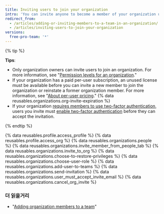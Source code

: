 ```yaml
---
title: Inviting users to join your organization
intro: 'You can invite anyone to become a member of your organization using their {% data variables.product.product_name %} username or email address.'
redirect_from:
  - /articles/adding-or-inviting-members-to-a-team-in-an-organization/
  - /articles/inviting-users-to-join-your-organization
versions:
  free-pro-team: '*'
---
```


{% tip %}

**Tips**:
- Only organization owners can invite users to join an organization. For more information, see "[Permission levels for an organization](/articles/permission-levels-for-an-organization)."
- If your organization has a paid per-user subscription, an unused license must be available before you can invite a new member to join the organization or reinstate a former organization member. For more information, see "[About per-user pricing](/articles/about-per-user-pricing)." {% data reusables.organizations.org-invite-expiration %}
- If your organization [requires members to use two-factor authentication](/articles/requiring-two-factor-authentication-in-your-organization), users you invite must [enable two-factor authentication](/articles/securing-your-account-with-two-factor-authentication-2fa) before they can accept the invitation.

{% endtip %}

{% data reusables.profile.access_profile %}
{% data reusables.profile.access_org %}
{% data reusables.organizations.people %}
{% data reusables.organizations.invite_member_from_people_tab %}
{% data reusables.organizations.invite_to_org %}
{% data reusables.organizations.choose-to-restore-privileges %}
{% data reusables.organizations.choose-user-role %}
{% data reusables.organizations.add-user-to-teams %}
{% data reusables.organizations.send-invitation %}
{% data reusables.organizations.user_must_accept_invite_email %} {% data reusables.organizations.cancel_org_invite %}

### 더 읽을거리
- "[Adding organization members to a team](/articles/adding-organization-members-to-a-team)"
